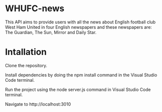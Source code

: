 # WHUFC-news

This API aims to provide users with all the news about English football club West Ham United in four English newspapers and these newspapers are: The Guardian, The Sun, Mirror and Daily Star.

# Intallation

Clone the repository.

Install dependencies by doing the npm install command in the Visual Studio Code terminal.

Run the project using the node server.js command in Visual Studio Code terminal.

Navigate to http://localhost:3010
